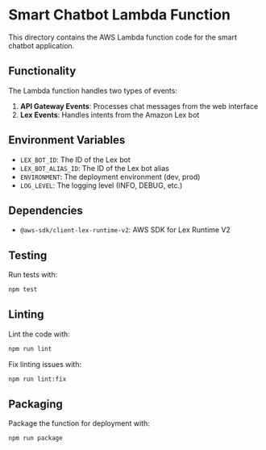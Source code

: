# Smart Chatbot Lambda Function

This directory contains the AWS Lambda function code for the smart chatbot application.

## Functionality

The Lambda function handles two types of events:

1. **API Gateway Events**: Processes chat messages from the web interface
2. **Lex Events**: Handles intents from the Amazon Lex bot

## Environment Variables

- `LEX_BOT_ID`: The ID of the Lex bot
- `LEX_BOT_ALIAS_ID`: The ID of the Lex bot alias
- `ENVIRONMENT`: The deployment environment (dev, prod)
- `LOG_LEVEL`: The logging level (INFO, DEBUG, etc.)

## Dependencies

- `@aws-sdk/client-lex-runtime-v2`: AWS SDK for Lex Runtime V2

## Testing

Run tests with:

```bash
npm test
```

## Linting

Lint the code with:

```bash
npm run lint
```

Fix linting issues with:

```bash
npm run lint:fix
```

## Packaging

Package the function for deployment with:

```bash
npm run package
```